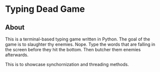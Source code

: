 
Typing Dead Game
===========

About
----
This is a terminal-based typing game written in Python. 
The goal of the game is to slaughter thy enemies. Nope. Type the words that are falling
in the screen before they hit the bottom. Then butcher them enemies afterwards.

This is to showcase synchornization and threading methods.



